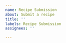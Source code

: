 ```yaml
---
name: Recipe Submission
about: Submit a recipe
title: ''
labels: Recipe Submission
assignees: ''

---
```



